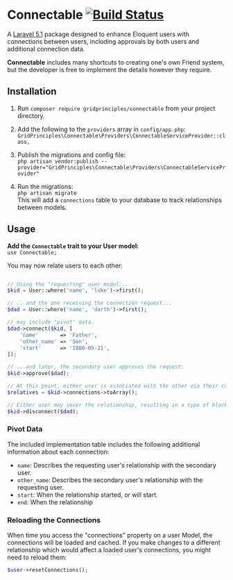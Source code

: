 # Connectable [![Build Status](https://travis-ci.org/gridprinciples/connectable.svg?branch=master)](https://travis-ci.org/gridprinciples/connectable)

A [Laravel 5.1](http://laravel.com/docs/5.1) package designed to enhance Eloquent users with connections between users,
including approvals by both users and additional connection data.

**Connectable** includes many shortcuts to creating one's own Friend system, but the developer is free to implement
the details however they require.

## Installation
1. Run `composer require gridprinciples/connectable` from your project directory.
1. Add the following to the `providers` array in `config/app.php`:  
    `GridPrinciples\Connectable\Providers\ConnectableServiceProvider::class,`

1. Publish the migrations and config file:  
    `php artisan vendor:publish --provider="GridPrinciples\Connectable\Providers\ConnectableServiceProvider"`
    
1. Run the migrations:  
    `php artisan migrate`  
    This will add a `connections` table to your database to track relationships between models.
    
## Usage

**Add the `Connectable` trait to your User model:**      
    `use Connectable;`

You may now relate users to each other:

```php

// Using the "requesting" user model...
$kid = User::where('name', 'luke')->first();

// ...and the one receiving the connection request...
$dad = User::where('name', 'darth')->first();

// may include "pivot" data.
$dad->connect($kid, [
    'name'       => 'Father',
    'other_name' => 'Son',
    'start'      => '1980-05-21',
]);

// ...and later, the secondary user approves the request:
$kid->approve($dad);

// At this point, either user is associated with the other via their connections attribute (a Collection):
$relatives = $kid->connections->toArray();

// Either user may sever the relationship, resulting in a type of block:
$kid->disconnect($dad);

```

### Pivot Data

The included implementation table includes the following additional information about each connection:

- `name`: Describes the requesting user's relationship with the secondary user.
- `other_name`: Describes the secondary user's relationship with the requesting user.
- `start`: When the relationship started, or will start.
- `end`: When the relationship 

### Reloading the Connections

When time you access the "connections" property on a user Model, the connections will be loaded and cached.  If you
make changes to a different relationship which would affect a loaded user's connections, you might need to reload them:
```php
$user->resetConnections();
```
